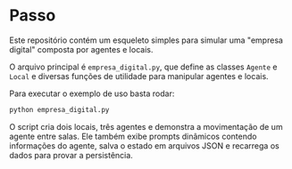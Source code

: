 # Passo

Este repositório contém um esqueleto simples para simular uma "empresa digital" composta por agentes e locais.

O arquivo principal é `empresa_digital.py`, que define as classes `Agente` e
`Local` e diversas funções de utilidade para manipular agentes e locais.

Para executar o exemplo de uso basta rodar:

```bash
python empresa_digital.py
```

O script cria dois locais, três agentes e demonstra a movimentação de um
agente entre salas. Ele também exibe prompts dinâmicos contendo informações do
agente, salva o estado em arquivos JSON e recarrega os dados para provar a
persistência.
